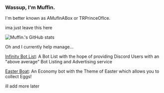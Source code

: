### Wassup, I'm Muffin. 

I'm better known as AMufInABox or TRPrinceOfIce. 

ima just leave this here

![Muffin.'s GitHub stats](https://github-readme-stats.vercel.app/api?username=AMufInABox&count_private=true)

Oh and I currently help manage...

[Infinity Bot List](https://botlist.site): A Bot List with the hope of providing Discord Users with an "above average" Bot Listing and Advertising service
 
[Easter Boat](https://top.gg/bot/926910587122876456): An Economy bot with the Theme of Easter which allows you to collect Eggs!


ill add more later
<!-- 
**AMufInABox/amufinabox** is a ✨ _special_ ✨ repository because its `README.md` (this file) appears on your GitHub profile.

Here are some ideas to get you started:

- 🔭 I’m currently working on ...
- 🌱 I’m currently learning ...
- 👯 I’m looking to collaborate on ...
- 🤔 I’m looking for help with ...
- 💬 Ask me about ...
- 📫 How to reach me: ...
- 😄 Pronouns: ...
- ⚡ Fun fact: ...
-->
